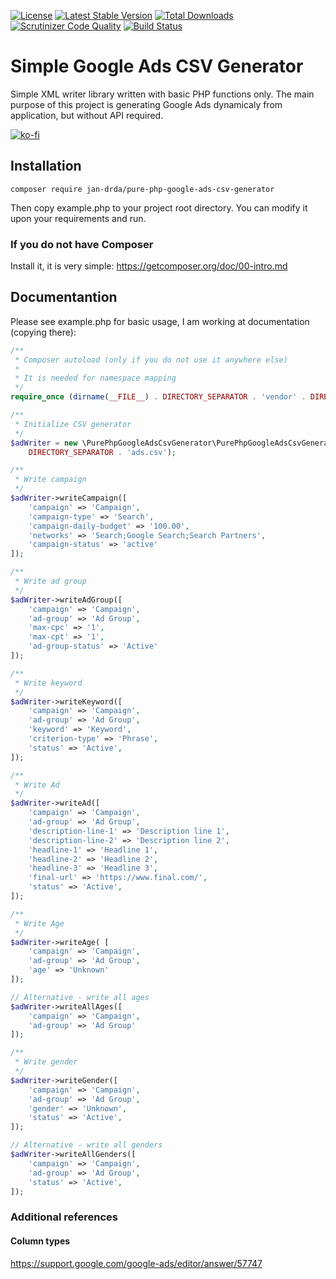 [![License](https://poser.pugx.org/jan-drda/pure-php-google-ads-csv-generator/license)](https://packagist.org/packages/jan-drda/pure-php-xml-writer)
[![Latest Stable Version](https://poser.pugx.org/jan-drda/pure-php-google-ads-csv-generator/v/stable)](https://packagist.org/packages/jan-drda/pure-php-xml-writer)
[![Total Downloads](https://poser.pugx.org/jan-drda/pure-php-google-ads-csv-generator/downloads)](https://packagist.org/packages/jan-drda/pure-php-xml-writer)
[![Scrutinizer Code Quality](https://scrutinizer-ci.com/g/jdrda/pure-php-google-ads-csv-generator/badges/quality-score.png?b=master)](https://scrutinizer-ci.com/g/jdrda/pure-php-xml-writer/?branch=master) [![Build Status](https://scrutinizer-ci.com/g/jdrda/pure-php-xml-writer/badges/build.png?b=master)](https://scrutinizer-ci.com/g/jdrda/pure-php-xml-writer/build-status/master)

# Simple Google Ads CSV Generator
Simple XML writer library written with basic PHP functions only. The main purpose of this project is generating Google Ads dynamicaly from application, but without API required.

[![ko-fi](https://www.ko-fi.com/img/donate_sm.png)](https://ko-fi.com/A067ES5)

## Installation
```
composer require jan-drda/pure-php-google-ads-csv-generator
```
Then copy example.php to your project root directory. You can modify it upon your requirements and run.
### If you do not have Composer
Install it, it is very simple:
https://getcomposer.org/doc/00-intro.md

## Documentantion
Please see example.php for basic usage, I am working at documentation (copying there):
```php
/**
 * Composer autoload (only if you do not use it anywhere else)
 *
 * It is needed for namespace mapping
 */
require_once (dirname(__FILE__) . DIRECTORY_SEPARATOR . 'vendor' . DIRECTORY_SEPARATOR . 'autoload.php');

/**
 * Initialize CSV generator
 */
$adWriter = new \PurePhpGoogleAdsCsvGenerator\PurePhpGoogleAdsCsvGenerator(dirname(__FILE__) .
    DIRECTORY_SEPARATOR . 'ads.csv');

/**
 * Write campaign
 */
$adWriter->writeCampaign([
    'campaign' => 'Campaign',
    'campaign-type' => 'Search',
    'campaign-daily-budget' => '100.00',
    'networks' => 'Search;Google Search;Search Partners',
    'campaign-status' => 'active'
]);

/**
 * Write ad group
 */
$adWriter->writeAdGroup([
    'campaign' => 'Campaign',
    'ad-group' => 'Ad Group',
    'max-cpc' => '1',
    'max-cpt' => '1',
    'ad-group-status' => 'Active'
]);

/**
 * Write keyword
 */
$adWriter->writeKeyword([
    'campaign' => 'Campaign',
    'ad-group' => 'Ad Group',
    'keyword' => 'Keyword',
    'criterion-type' => 'Phrase',
    'status' => 'Active',
]);

/**
 * Write Ad
 */
$adWriter->writeAd([
    'campaign' => 'Campaign',
    'ad-group' => 'Ad Group',
    'description-line-1' => 'Description line 1',
    'description-line-2' => 'Description line 2',
    'headline-1' => 'Headline 1',
    'headline-2' => 'Headline 2',
    'headline-3' => 'Headline 3',
    'final-url' => 'https://www.final.com/',
    'status' => 'Active',
]);

/**
 * Write Age
 */
$adWriter->writeAge( [
    'campaign' => 'Campaign',
    'ad-group' => 'Ad Group',
    'age' => 'Unknown'
]);

// Alternative - write all ages
$adWriter->writeAllAges([
    'campaign' => 'Campaign',
    'ad-group' => 'Ad Group'
]);

/**
 * Write gender
 */
$adWriter->writeGender([
    'campaign' => 'Campaign',
    'ad-group' => 'Ad Group',
    'gender' => 'Unknown',
    'status' => 'Active',
]);

// Alternative - write all genders
$adWriter->writeAllGenders([
    'campaign' => 'Campaign',
    'ad-group' => 'Ad Group',
    'status' => 'Active',
]);
```
### Additional references

#### Column types 
https://support.google.com/google-ads/editor/answer/57747